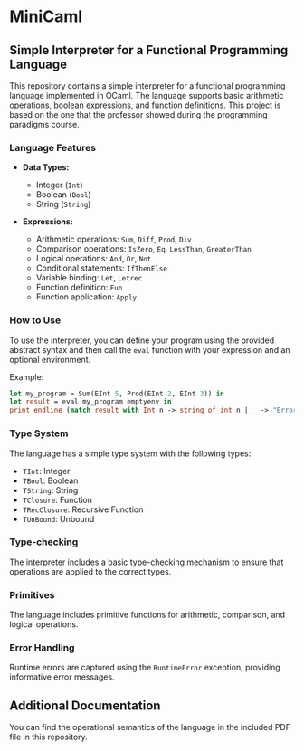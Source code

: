 # MiniCaml

## Simple Interpreter for a Functional Programming Language

This repository contains a simple interpreter for a functional programming language implemented in OCaml. The language supports basic arithmetic operations, boolean expressions, and function definitions. This project is based on the one that the professor showed during the programming paradigms course.

### Language Features

- **Data Types:**
  - Integer (`Int`)
  - Boolean (`Bool`)
  - String (`String`)

- **Expressions:**
  - Arithmetic operations: `Sum`, `Diff`, `Prod`, `Div`
  - Comparison operations: `IsZero`, `Eq`, `LessThan`, `GreaterThan`
  - Logical operations: `And`, `Or`, `Not`
  - Conditional statements: `IfThenElse`
  - Variable binding: `Let`, `Letrec`
  - Function definition: `Fun`
  - Function application: `Apply`

### How to Use

To use the interpreter, you can define your program using the provided abstract syntax and then call the `eval` function with your expression and an optional environment.

Example:

```ocaml
let my_program = Sum(EInt 5, Prod(EInt 2, EInt 3)) in
let result = eval my_program emptyenv in
print_endline (match result with Int n -> string_of_int n | _ -> "Error");
```

### Type System

The language has a simple type system with the following types:
- `TInt`: Integer
- `TBool`: Boolean
- `TString`: String
- `TClosure`: Function
- `TRecClosure`: Recursive Function
- `TUnBound`: Unbound

### Type-checking

The interpreter includes a basic type-checking mechanism to ensure that operations are applied to the correct types.

### Primitives

The language includes primitive functions for arithmetic, comparison, and logical operations.

### Error Handling

Runtime errors are captured using the `RuntimeError` exception, providing informative error messages.

## Additional Documentation
You can find the operational semantics of the language in the included PDF file in this repository.
